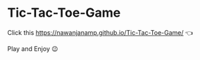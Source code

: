 # Tic-Tac-Toe-Game

Click this https://nawanjanamp.github.io/Tic-Tac-Toe-Game/ :point_left:

Play and Enjoy :wink:
